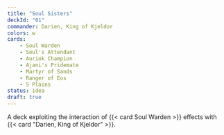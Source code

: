 ```yaml
---
title: "Soul Sisters"
deckId: "01"
commander: Darien, King of Kjeldor
colors: w
cards:
    - Soul Warden
    - Soul's Attendant
    - Auriok Champion
    - Ajani's Pridemate
    - Martyr of Sands
    - Ranger of Eos
    - 5 Plains
status: idea
draft: true
---
```


A deck exploiting the interaction of {{< card Soul Warden >}} effects with {{< card "Darien, King of Kjeldor" >}}.